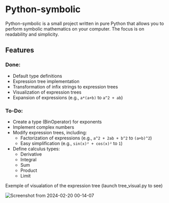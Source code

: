 # Python-symbolic

Python-symbolic is a small project written in pure Python that allows you to perform symbolic mathematics on your computer. The focus is on readability and simplicity.

## Features

### Done:
- Default type definitions
- Expression tree implementation
- Transformation of infix strings to expression trees
- Visualization of expression trees
- Expansion of expressions (e.g., `a*(a+b)` to `a^2 + ab`)

### To-Do:
- Create a type (BinOperator) for exponents
- Implement complex numbers
- Modify expression trees, including:
  - Factorization of expressions (e.g., `a^2 + 2ab + b^2` to `(a+b)^2`)
  - Easy simplification (e.g., `sin(x)² + cos(x)²` to `1`)
- Define calculus types:
  - Derivative
  - Integral
  - Sum
  - Product
  - Limit



Exemple of visualation of the expression tree (launch tree_visual.py to see)


![Screenshot from 2024-02-20 00-14-07](https://github.com/Crizomb/Python-symbolic/assets/62544756/ac3f547a-36f0-4e0f-84aa-0855018198ae)




